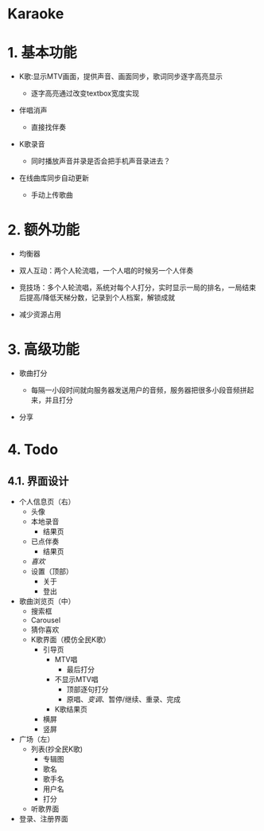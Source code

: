 # Karaoke

# 1. 基本功能

- K歌:显示MTV画面，提供声音、画面同步，歌词同步逐字高亮显示
  - 逐字高亮通过改变textbox宽度实现

- 伴唱消声
  - 直接找伴奏

- K歌录音
  - 同时播放声音并录是否会把手机声音录进去？

- 在线曲库同步自动更新
  - 手动上传歌曲

# 2. 额外功能

- 均衡器

- 双人互动：两个人轮流唱，一个人唱的时候另一个人伴奏

- 竞技场：多个人轮流唱，系统对每个人打分，实时显示一局的排名，一局结束后提高/降低天梯分数，记录到个人档案，解锁成就

- 减少资源占用

# 3. 高级功能

- 歌曲打分
  - 每隔一小段时间就向服务器发送用户的音频，服务器把很多小段音频拼起来，并且打分

- 分享

# 4. Todo

## 4.1. 界面设计

- 个人信息页（右）
  - 头像
  - 本地录音
    - 结果页 
  - 已点伴奏
    - 结果页
  - *喜欢*
  - 设置（顶部）
    - 关于
    - 登出
- 歌曲浏览页（中）
  - 搜索框
  - Carousel
  - 猜你喜欢
  - K歌界面（模仿全民K歌）
    - 引导页
      - MTV唱
        - 最后打分
      - 不显示MTV唱
        - 顶部逐句打分
        - 原唱、*变调*、暂停/继续、重录、完成
      - K歌结果页
    - 横屏
    - 竖屏
- 广场（左）
  - 列表(抄全民K歌)
    - 专辑图
    - 歌名
    - 歌手名
    - 用户名
    - 打分
  - 听歌界面
- 登录、注册界面